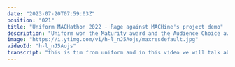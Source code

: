 ```yaml
---
date: "2023-07-20T07:59:03Z"
position: "021"
title: "Uniform MACHathon 2022 - Rage against MACHine's project demo"
description: "Uniform won the Maturity award and the Audience Choice award at this year's MACHathon! The winning project from Rage against the MACHine was a composable accelerator for commerce sites. This video is a demo of how it works (and a bit about how we made it work). Here's why we built it: to allow businesses to spin up actually useable eCommerce websites with the click of one button. But how was it made? And why is it important that it was built with composability in mind and a MACH architecture? You can find out these and more details in the blog post we wrote on the subject: https://uniform.to/uniform-wins-MACH-awards"
image: "https://i.ytimg.com/vi/h-l_nJ5Aojs/maxresdefault.jpg"
videoId: "h-l_nJ5Aojs"
transcript: "this is tim from uniform and in this video we will talk about the mac alliance hackathon entry by uniform and so in this year's hackathon it was all about acceleration and when we started thinking about now what needs acceleration in the mac world well that is actually getting started connecting everything together and then going live quickly to test what the market needs and this is especially important in e-commerce because e-commerce is hot and people constantly test things that they see in the market like does this work do i need to iterate change something and try again and generally bringing together all these mac components is actually quite hard to do it's totally i.t related and if you are a product owner or a marketing manager or you're doing a new campaign and you want to test out what you can do with a new set of content but potentially the same products you actually have to ask an i.t team can you please rake this up for me and then quickly go live then that's not that quick we're talking weeks here maybe some teams that are extremely mature can do it quite quick but not as quick as what we feel like you have to be able to do so at uniform in these two weeks we thought about how can we get this done and well we made something we love to call a magical button you log in and in about two minutes you have your ecommerce ready to rock and of course there's a bit of governance that goes around with this so we can connect to certain elements and we we kind of scope down how much you can do because in real life when you have a big brand with sub brands you kind of also want to sculpt that down a little don't go wild but go into a certain direction and that's what we did as well so how about we go to the browser and we just go through it all right we are in the browser now and the only thing a user actually has to do is create an account or log in with uniform and after that the magic unfolds and so let us just do that now and while it's all happening i'll explain what we're doing so let's log in it goes through our oauth login i'll choose google and if you didn't have an account you go through the same flow to create a uniform account okay now that we're logged in there's a few options here i am an avid uniform user so i have multiple teams so i'll be selecting team i want to use for today and then you have a color scheme and a font and we decided to put this kind of choice and option in here because when you have a real e-commerce or a real big brand and you want to make a new sales channel or maybe a new subsidiary or maybe a campaign in real life there will be a creative agency or a storytelling team or something dictating to you this is kind of the direction you should go in you have freedom but stay within these bounds that's what this is as well and so we can just select let's just keep the stable one like the first one it looks good so let's click spin up my site and see what happens so now uniform is actually reaching out to a few partners that we chose to work with for this hackathon which are big commerce content stack of course uniform and for cell and there's also cloudinary in there but there's no need for the setup here because it just works out of the box and so we've just made a new sales channel in a big commerce account and now we are importing base content that we have created for that example web shop into content stack and we're also setting up the content stack automation and some other workflows and now we're doing the same thing with uniform and connecting these two systems bigcommerce and content stack into uniform for use later and once uniforms has been done or has been set up we are actually already deploying a two for cell so the thing just works and we are now about a minute in so this is really quite fast and so the longest thing is generally the deployment because it has to build the website make a jam stack site and then put it on for cell as the cdn and so this kind of looks like okay we're just quickly scaffolding a little bit of data together and you have a starter website but it's actually quite a bit more because we're also setting up a lot of quality of life things like web hooks are all over the place there's content stack automation that looks at different changes based on your product models or whatever and it can do things and there's also if you change one thing let's say one page for sell will automatically update that page directly for you so there's lots of cool stuff all right i was still talking and it's already done so basically this view gives this gives you an overview of your whole site lots of things going on and so how about first of all let's just have a look at our new site what we just made and so this is what we just created and actually this website here this is also part of that two-week hackathon that we've done so we've built the tool to scaffold everything and to set up all the systems but also what comes out so these images for example they're all royalty free and we removed the logo so they're nice and plain and this is something that was built in uniform or with uniform compositions but all the data that you see here point to the different systems so it's a truly composable system for example this hero here points to content stack but this product highlight points to bigcommerce and cloudanary and there's a whole bunch of different like content items from content stack product items from big commerce all combined in a uniform composition and we didn't just build a homepage we also built product pages and you can see how fast these loads it's basically instant and that's because this is actually a jam stack site but if one thing changes in one of the systems around these pages will directly be updated so this is the new magic by furcell and their edge which is really really cool so let's have a look how this actually works in uniform and then we can talk about how things can connect because there is actually a special page the skincare bundle that was built slightly differently all right here we go so let's go to our uniform dashboard and so it directly knows your product because we just built it right and so when we go to uniforms canvas tool we have a few compositions and let's start with the home page and so these things have been already set up by our setup tool so we've connected to uniform we've implemented base content because if you were to do this in your real job at let's say some cosmetics company actually having that content from a repository somewhere is actually really handy so developers still get to add stuff here for you also that website that you just saw that actually comes from a git repository so potentially you could make three or four of those and in the tool choose which of these websites you want so you can quickly iterate this means this is an accelerator where developers can still maintain the quality and content editors and marketers can actually go really fast and just deploy the thing and so if you look here at this home page this is actually connected to content stack and as you can see here i haven't logged in yet because this was all just built and you can see that the image here came from cloudani but if you look at let's say a product this product actually came from big commerce and there's also a product image from cloudanary and so this composition is pointing to different sources while the composition in itself does not actually contain that data it only points to it and so we actually also set up a preview so let's do that like this so we can go 50 50. and you can see how that works so let's say we are going to change this face serum here we can actually say let's unlink and let's add face cream because why not and then we hit save and then there this is now face cream alright now that we've seen how everything is connected the beauty is that you can also add something like personalization across these different sources and that's what we've done as well and we've actually built something that says if you are if you just finished that stack like we just did you can actually change that hero so when you actually look here and you click on your personalized link rather than the default one when you click here you will now see congrats on your shiny new stack and you can see there's actually a campaign called hello and so now when i just go back to that url without that campaign it still tells you this so this is now personalized for you and here we didn't click on that campaign and so that actually works really well and out of the box as well and you can now start composing with different sources and then personalize it okay so there's one last thing i want to show you which is the skin care bundle because sometimes you might have 10 000 of these products not just three because in uniform now when you have a look at this we've actually just let's say we go to face cream we've actually clicked and dragged and put everything together as pages looking really nice but that's a lot of work potentially so if you have a lot of these products we've come up with another solution as well which is the bundle and you can see here that this bundle is actually quite different it is dynamic product rather than a normal product and so we have a dynamic product detail we have a dynamic tutorial but you see on the right here they are actually empty and this is on purpose because you do give it a slug so a url identifier and when you then actually go to this page based on that slug you we will query uniform and get the structure of the page but what we also do is based on that information we query directly content stack and bigcommerce that have actually integrated together and so this is using content stack automation so when you make a new product in bigcommerce it will automatically flow into content stack and update a data model there and so if you have a lot of these you only have to set up this slug that binds them together and in the front end we've queried the systems then applied it to a uniform composition and that's what you're seeing here which actually means i could still change this around if i didn't want to show the routine here i just remove it and it won't show up because it's not here and that is something that is just really handy it's quality of life stuff and it basically makes this a really quick setup to start testing with products and what does the market want and yeah we actually won the maturity award and the audience award so we're really proud of this and we really hope we can make this a thing for the future cheers"
---
```


